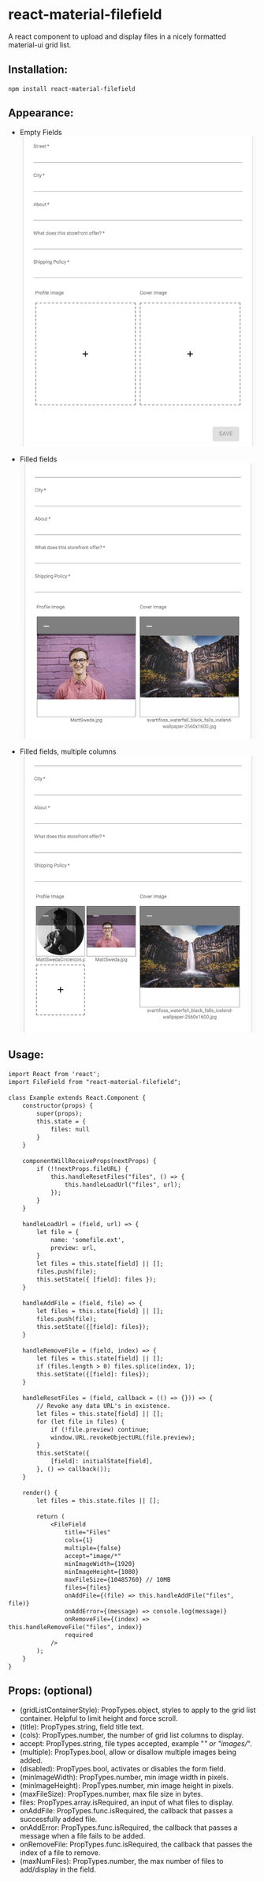 # react-material-filefield
A react component to upload and display files in a nicely formatted material-ui grid list.

## Installation:
```
npm install react-material-filefield
```

## Appearance:
* Empty Fields
![Image of Empty Field](./ExampleImage.png)

* Filled fields
![Image of Field Filled](./ExampleImage2.png)

* Filled fields, multiple columns
![Image of Multiple Columns](./ExampleImage3.png)

## Usage:
```
import React from 'react';
import FileField from "react-material-filefield";

class Example extends React.Component {
    constructor(props) {
        super(props);
        this.state = {
            files: null
        }
    }

    componentWillReceiveProps(nextProps) {
        if (!!nextProps.fileURL) {
            this.handleResetFiles("files", () => {
                this.handleLoadUrl("files", url);
            });
        }
    }

    handleLoadUrl = (field, url) => {
        let file = {
            name: 'somefile.ext',
            preview: url,
        }
        let files = this.state[field] || [];
        files.push(file);
        this.setState({ [field]: files });
    }

    handleAddFile = (field, file) => {
        let files = this.state[field] || [];
        files.push(file);
        this.setState({[field]: files});
    }

    handleRemoveFile = (field, index) => {
        let files = this.state[field] || [];
        if (files.length > 0) files.splice(index, 1);
        this.setState({[field]: files});
    }

    handleResetFiles = (field, callback = (() => {})) => {
        // Revoke any data URL's in existence.
        let files = this.state[field] || [];
        for (let file in files) {
            if (!file.preview) continue;
            window.URL.revokeObjectURL(file.preview);
        }
        this.setState({
            [field]: initialState[field],
        }, () => callback());
    }

    render() {
        let files = this.state.files || [];

        return (
            <FileField
                title="Files"
                cols={1}
                multiple={false}
                accept="image/*"
                minImageWidth={1920}
                minImageHeight={1080}
                maxFileSize={10485760} // 10MB
                files={files}
                onAddFile={(file) => this.handleAddFile("files", file)}
                onAddError={(message) => console.log(message)}
                onRemoveFile={(index) => this.handleRemoveFile("files", index)}
                required
            />
        );
    }
}
```

## Props: (optional)
* (gridListContainerStyle): PropTypes.object, styles to apply to the grid list container. Helpful to limit height and force scroll.
* (title): PropTypes.string, field title text.
* (cols): PropTypes.number, the number of grid list columns to display.
* accept: PropTypes.string, file types accepted, example "*" or "images/*".
* (multiple): PropTypes.bool, allow or disallow multiple images being added.
* (disabled): PropTypes.bool, activates or disables the form field.
* (minImageWidth): PropTypes.number, min image width in pixels.
* (minImageHeight): PropTypes.number, min image height in pixels.
* (maxFileSize): PropTypes.number, max file size in bytes.
* files: PropTypes.array.isRequired, an input of what files to display.
* onAddFile: PropTypes.func.isRequired, the callback that passes a successfully added file.
* onAddError: PropTypes.func.isRequired, the callback that passes a message when a file fails to be added.
* onRemoveFile: PropTypes.func.isRequired, the callback that passes the index of a file to remove.
* (maxNumFiles): PropTypes.number, the max number of files to add/display in the field.
